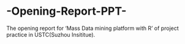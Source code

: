 -Opening-Report-PPT-
====================

The opening report for ‘Mass Data mining platform with R’ of project practice in USTC(Suzhou Insititue).
